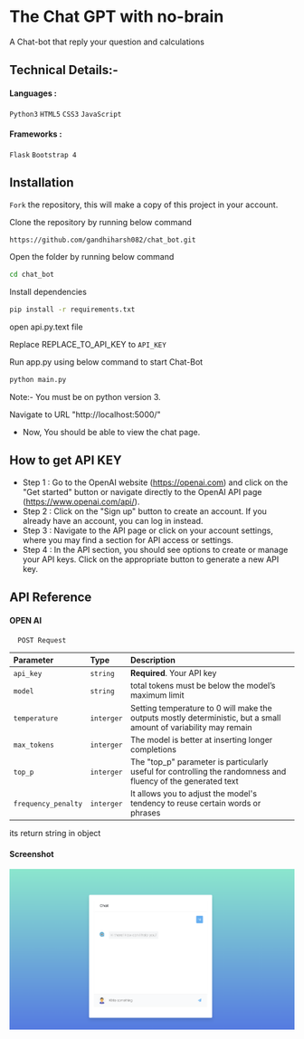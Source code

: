 
# The Chat GPT with no-brain

A Chat-bot that reply your question and calculations 


## Technical Details:-

####  Languages : 
`Python3` `HTML5` `CSS3` `JavaScript`

#### Frameworks :
`Flask` `Bootstrap 4`
## Installation

`Fork` the repository, this will make a copy of this project in your account.

Clone the repository by running below command

```bash
https://github.com/gandhiharsh082/chat_bot.git
```

Open the folder by running below command

```bash
cd chat_bot
```

Install dependencies

```bash
pip install -r requirements.txt
```
open api.py.text file

Replace  REPLACE_TO_API_KEY to   `API_KEY`

Run app.py using below command to start Chat-Bot

```bash
python main.py
```

Note:- You must be on python version 3.

Navigate to URL "http://localhost:5000/"
- Now, You should be able to view the chat page.

## How to get API KEY

 - Step 1 : Go to the OpenAI website (https://openai.com) and click on the "Get started" button or navigate directly to the OpenAI API page (https://www.openai.com/api/).
 - Step 2 : Click on the "Sign up" button to create an account. If you already have an account, you can log in instead.
 - Step 3 : Navigate to the API page or click on your account settings, where you may find a section for API access or settings.
 - Step 4 : In the API section, you should see options to create or manage your API keys. Click on the appropriate button to generate a new API key. 


## API Reference

#### OPEN AI

```http
  POST Request
```

| Parameter | Type     | Description                |
| :-------- | :------- | :------------------------- |
| `api_key` | `string` | **Required**. Your API key |
| `model` | `string` |total tokens must be below the model’s maximum limit |
| `temperature` | `interger` |Setting temperature to 0 will make the outputs mostly deterministic, but a small amount of variability may remain |
| `max_tokens` | `interger` |The model is better at inserting longer completions|
| `top_p` | `interger` |The "top_p" parameter is particularly useful for controlling the randomness and fluency of the generated text|
| `frequency_penalty` | `interger` |It allows you to adjust the model's tendency to reuse certain words or phrases|

its return string in object


#### Screenshot 

![Logo](screenshot.png)


